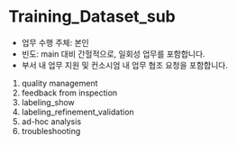 # Training_Dataset_sub
- 업무 수행 주체: 본인
- 빈도: main 대비 간헐적으로, 일회성 업무를 포함합니다.
- 부서 내 업무 지원 및 컨소시엄 내 업무 협조 요청을 포함합니다.
1. quality management
2. feedback from inspection
3. labeling_show
4. labeling_refinement_validation
5. ad-hoc analysis
6. troubleshooting
